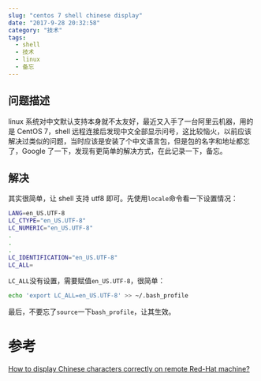```yaml
---
slug: "centos 7 shell chinese display"
date: "2017-9-28 20:32:58"
category: "技术"
tags:
  - shell
  - 技术
  - linux
  - 备忘
---
```


## 问题描述

linux 系统对中文默认支持本身就不太友好，最近又入手了一台阿里云机器，用的是 CentOS 7，shell 远程连接后发现中文全部显示问号，这比较恼火，以前应该解决过类似的问题，当时应该是安装了个中文语言包，但是包的名字和地址都忘了，Google 了一下，发现有更简单的解决方式，在此记录一下，备忘。

## 解决

其实很简单，让 shell 支持 utf8 即可。先使用`locale`命令看一下设置情况：

```bash
LANG=en_US.UTF-8
LC_CTYPE="en_US.UTF-8"
LC_NUMERIC="en_US.UTF-8"
.
.
.
LC_IDENTIFICATION="en_US.UTF-8"
LC_ALL=
```

`LC_ALL`没有设置，需要赋值`en_US.UTF-8`，很简单：

```bash
echo 'export LC_ALL=en_US.UTF-8' >> ~/.bash_profile
```

最后，不要忘了`source`一下`bash_profile`，让其生效。

# 参考

[How to display Chinese characters correctly on remote Red-Hat machine?](https://unix.stackexchange.com/a/365347)
